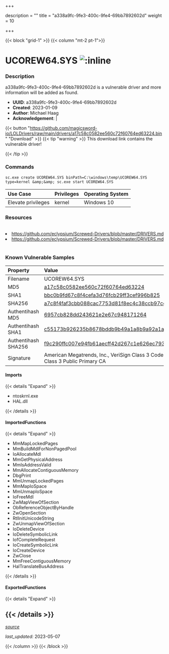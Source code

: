 +++

description = ""
title = "a338a9fc-9fe3-400c-9fe4-69bb7892602d"
weight = 10

+++


{{< block "grid-1" >}}
{{< column "mt-2 pt-1">}}


# UCOREW64.SYS ![:inline](/images/twitter_verified.png) 


### Description

a338a9fc-9fe3-400c-9fe4-69bb7892602d is a vulnerable driver and more information will be added as found.
- **UUID**: a338a9fc-9fe3-400c-9fe4-69bb7892602d
- **Created**: 2023-01-09
- **Author**: Michael Haag
- **Acknowledgement**:  | [](https://twitter.com/)

{{< button "https://github.com/magicsword-io/LOLDrivers/raw/main/drivers/a17c58c0582ee560c72f60764ed63224.bin" "Download" >}}
{{< tip "warning" >}}
This download link contains the vulnerable driver!

{{< /tip >}}

### Commands

```
sc.exe create UCOREW64.SYS binPath=C:\windows\temp\UCOREW64.SYS type=kernel &amp;&amp; sc.exe start UCOREW64.SYS
```

| Use Case | Privileges | Operating System | 
|:---- | ---- | ---- |
| Elevate privileges | kernel | Windows 10 |

### Resources
<br>
<li><a href=" https://github.com/eclypsium/Screwed-Drivers/blob/master/DRIVERS.md"> https://github.com/eclypsium/Screwed-Drivers/blob/master/DRIVERS.md</a></li>
<li><a href="https://github.com/eclypsium/Screwed-Drivers/blob/master/DRIVERS.md">https://github.com/eclypsium/Screwed-Drivers/blob/master/DRIVERS.md</a></li>
<br>

### Known Vulnerable Samples

| Property           | Value |
|:-------------------|:------|
| Filename           | UCOREW64.SYS |
| MD5                | [a17c58c0582ee560c72f60764ed63224](https://www.virustotal.com/gui/file/a17c58c0582ee560c72f60764ed63224) |
| SHA1               | [bbc0b9fd67c8f4cefa3d76fcb29ff3cef996b825](https://www.virustotal.com/gui/file/bbc0b9fd67c8f4cefa3d76fcb29ff3cef996b825) |
| SHA256             | [a7c8f4faf3cbb088cac7753d81f8ec4c38ccb97cd9da817741f49272e8d01200](https://www.virustotal.com/gui/file/a7c8f4faf3cbb088cac7753d81f8ec4c38ccb97cd9da817741f49272e8d01200) |
| Authentihash MD5   | [6957cb828dd243621e2e67c948171264](https://www.virustotal.com/gui/search/authentihash%253A6957cb828dd243621e2e67c948171264) |
| Authentihash SHA1  | [c55173b926235b8678bddb9b49a1a8b9a92a1ada](https://www.virustotal.com/gui/search/authentihash%253Ac55173b926235b8678bddb9b49a1a8b9a92a1ada) |
| Authentihash SHA256| [f9c290ffc007e94fb61aecff42d267c1e626ec7939025b1a7d7285441d1c490d](https://www.virustotal.com/gui/search/authentihash%253Af9c290ffc007e94fb61aecff42d267c1e626ec7939025b1a7d7285441d1c490d) |
| Signature         | American Megatrends, Inc., VeriSign Class 3 Code Signing 2004 CA, VeriSign Class 3 Public Primary CA   |


#### Imports
{{< details "Expand" >}}
* ntoskrnl.exe
* HAL.dll

{{< /details >}}
#### ImportedFunctions
{{< details "Expand" >}}
* MmMapLockedPages
* MmBuildMdlForNonPagedPool
* IoAllocateMdl
* MmGetPhysicalAddress
* MmIsAddressValid
* MmAllocateContiguousMemory
* DbgPrint
* MmUnmapLockedPages
* MmMapIoSpace
* MmUnmapIoSpace
* IoFreeMdl
* ZwMapViewOfSection
* ObReferenceObjectByHandle
* ZwOpenSection
* RtlInitUnicodeString
* ZwUnmapViewOfSection
* IoDeleteDevice
* IoDeleteSymbolicLink
* IofCompleteRequest
* IoCreateSymbolicLink
* IoCreateDevice
* ZwClose
* MmFreeContiguousMemory
* HalTranslateBusAddress

{{< /details >}}
#### ExportedFunctions
{{< details "Expand" >}}

{{< /details >}}
-----



[*source*](https://github.com/magicsword-io/LOLDrivers/tree/main/yaml/a338a9fc-9fe3-400c-9fe4-69bb7892602d.yaml)

*last_updated:* 2023-05-07








{{< /column >}}
{{< /block >}}
